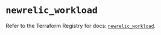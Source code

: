 # `newrelic_workload`

Refer to the Terraform Registry for docs: [`newrelic_workload`](https://registry.terraform.io/providers/newrelic/newrelic/3.59.0/docs/resources/workload).
